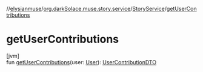 //[elysianmuse](../../../index.md)/[org.darkSolace.muse.story.service](../index.md)/[StoryService](index.md)/[getUserContributions](get-user-contributions.md)

# getUserContributions

[jvm]\
fun [getUserContributions](get-user-contributions.md)(user: [User](../../org.darkSolace.muse.user.model/-user/index.md)): [UserContributionDTO](../../org.darkSolace.muse.story.model.dto/-user-contribution-d-t-o/index.md)
